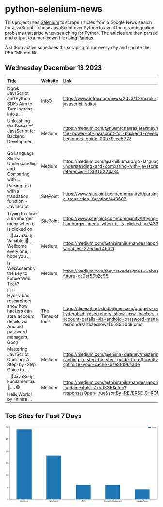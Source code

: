 # python-selenium-news

This project uses [Selenium](https://www.seleniumhq.org/) to scrape articles from a Google News search for JavaScript.
I chose JavaScript over Python to avoid the disambiguation problems that arise when searching for Python.
The articles are then parsed and output to a markdown file using [Pandas](https://pandas.pydata.org/).

A GitHub action schedules the scraping to run every day and update the README.md file.

## Wednesday December 13 2023


| Title                                                                                                     | Website            | Link                                                                                                                                                                                           |
|:----------------------------------------------------------------------------------------------------------|:-------------------|:-----------------------------------------------------------------------------------------------------------------------------------------------------------------------------------------------|
| Ngrok JavaScript and Python SDKs Aim to Turn Ingress into a ...                                           | InfoQ              | https://www.infoq.com/news/2023/12/ngrok-python-javascript-sdks/                                                                                                                               |
| Unleashing the Power of JavaScript for Backend Development ...                                            | Medium             | https://medium.com/@kuamrchaurasiatanmay/unleashing-the-power-of-javascript-for-backend-development-a-beginners-guide-00b79eec5778                                                             |
| Go Language Slices: Understanding and Comparing with ...                                                  | Medium             | https://medium.com/@akhilkumarp/go-language-slices-understanding-and-comparing-with-javascript-references-136f15224a84                                                                         |
| Parsing text with a translation function - JavaScript                                                     | SitePoint          | https://www.sitepoint.com/community/t/parsing-text-with-a-translation-function/433607                                                                                                          |
| Trying to close a hamburger menu when it is clicked on                                                    | SitePoint          | https://www.sitepoint.com/community/t/trying-to-close-a-hamburger-menu-when-it-is-clicked-on/433392                                                                                            |
| …🌿JavaScript Variables🌿…. Wellcome every one, I hope you ...                                              | Medium             | https://medium.com/@thiniranilushandeshappriya/javascript-variables-27edac146df1                                                                                                               |
| Is WebAssembly the Key to Future Web Tech?                                                                | Medium             | https://medium.com/theymakedesign/is-webassembly-the-future-dc0ef56b2c95                                                                                                                       |
| IIIT-Hyderabad researchers show how hackers can steal account details via Android password managers, Goog | The Times of India | https://timesofindia.indiatimes.com/gadgets-news/iiit-hyderabad-researchers-show-how-hackers-can-steal-account-details-via-android-password-managers-google-responds/articleshow/105891048.cms |
| Mastering JavaScript Caching: A Step-by-Step Guide to ...                                                 | Medium             | https://medium.com/@emma-delaney/mastering-javascript-caching-a-step-by-step-guide-to-efficiently-build-and-optimize-your-cache-dee8fd96a34e                                                   |
| …🌿JavaScript Fundamentals🌿…. 🟣 Hello,World!  by Thinira ...                                               | Medium             | https://medium.com/@thiniranilushandeshappriya/javascript-fundamentals-77593368efcc?responsesOpen=true&sortBy=REVERSE_CHRON                                                                    |
## Top Sites for Past 7 Days

![Graph of Top Sites](https://raw.githubusercontent.com/dan-mba/python-selenium-news/main/last-week.png)

